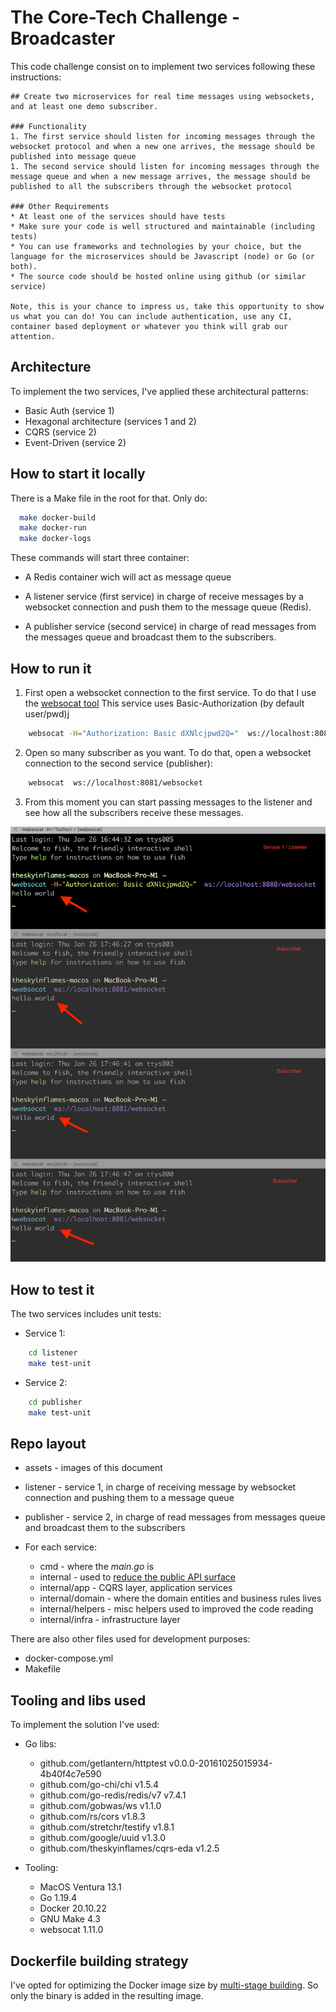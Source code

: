 # The Core-Tech Challenge - Broadcaster
This code challenge consist on to implement two services following these instructions:
```
## Create two microservices for real time messages using websockets, and at least one demo subscriber.

### Functionality
1. The first service should listen for incoming messages through the websocket protocol and when a new one arrives, the message should be published into message queue
1. The second service should listen for incoming messages through the message queue and when a new message arrives, the message should be published to all the subscribers through the websocket protocol

### Other Requirements
* At least one of the services should have tests
* Make sure your code is well structured and maintainable (including tests)
* You can use frameworks and technologies by your choice, but the language for the microservices should be Javascript (node) or Go (or both).
* The source code should be hosted online using github (or similar service)

Note, this is your chance to impress us, take this opportunity to show us what you can do! You can include authentication, use any CI, container based deployment or whatever you think will grab our attention.
```

## Architecture

To implement the two services, I've applied these architectural patterns:
* Basic Auth (service 1)
* Hexagonal architecture (services 1 and 2)
* CQRS (service 2)
* Event-Driven (service 2)

## How to start it locally

There is a Make file in the root for that. Only do:

```sh
  make docker-build
  make docker-run
  make docker-logs
```

These commands will start three container:

* A Redis container wich will act as message queue

* A listener service (first service) in charge of receive messages by a websocket connection and push them to the message queue (Redis).

* A publisher service (second service) in charge of read messages from the messages queue and broadcast them to the subscribers.

## How to run it

1. First open a websocket connection to the first service. To do that I use the [websocat tool](https://github.com/vi/websocat) This service uses Basic-Authorization (by default user/pwd)j

```sh
    websocat -H="Authorization: Basic dXNlcjpwd2Q="  ws://localhost:8080/websocket
```

2. Open so many subscriber as you want. To do that, open a websocket connection to the second service (publisher):

```sh
    websocat  ws://localhost:8081/websocket
```

3. From this moment you can start passing messages to the listener and see how all the subscribers receive these messages.

![screenshot](./assets/Screenshot.png)

## How to test it

The two services includes unit tests:

* Service 1:

```sh
    cd listener
    make test-unit
```

* Service 2:

```sh
    cd publisher
    make test-unit
```

## Repo layout

* assets - images of this document
* listener - service 1, in charge of receiving message by websocket connection and pushing them to a message queue
* publisher - service 2, in charge of read messages from messages queue and broadcast them to the subscribers

* For each service:
    * cmd - where the *main.go* is
    * internal - used to [reduce the public API surface](https://dave.cheney.net/2019/10/06/use-internal-packages-to-reduce-your-public-api-surface)
    * internal/app - CQRS layer, application services
    * internal/domain - where the domain entities and business rules lives
    * internal/helpers - misc helpers used to improved the code reading
    * internal/infra - infrastructure layer

There are also other files used for development purposes:

  * docker-compose.yml 
  * Makefile

## Tooling and libs used

To implement the solution I've used:

* Go libs:
	* github.com/getlantern/httptest v0.0.0-20161025015934-4b40f4c7e590
	* github.com/go-chi/chi v1.5.4
	* github.com/go-redis/redis/v7 v7.4.1
	* github.com/gobwas/ws v1.1.0
	* github.com/rs/cors v1.8.3
	* github.com/stretchr/testify v1.8.1
	* github.com/google/uuid v1.3.0
	* github.com/theskyinflames/cqrs-eda v1.2.5

* Tooling:
  * MacOS Ventura 13.1
  * Go 1.19.4
  * Docker 20.10.22
  * GNU Make 4.3
  * websocat 1.11.0

## Dockerfile building strategy

I've opted for optimizing the Docker image size by [multi-stage building](https://docs.docker.com/build/building/multi-stage/). So only the binary is added in the resulting image.

